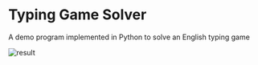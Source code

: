 # Typing Game Solver

A demo program implemented in Python to solve an English typing game


![result](https://github.com/harupy/typing_game/blob/master/video.gif)
